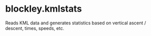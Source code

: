 # blockley.kmlstats
Reads KML data and generates statistics based on vertical ascent / descent, times, speeds, etc.

